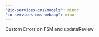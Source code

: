 ```yaml
---
"@io-services-cms/models": minor
"io-services-cms-webapp": minor
---
```


Custom Errors on FSM and updateReview

